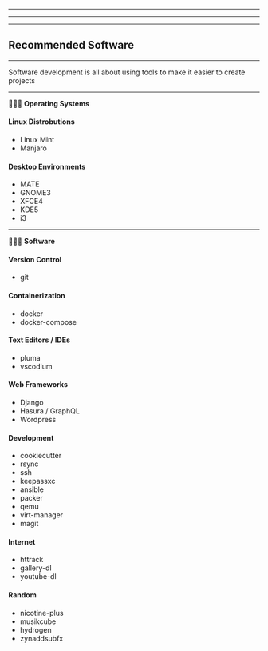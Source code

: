 * * * * * * * * * * * * * * * * * * * * * * * * * * * * * * * * * * * * * * * * 
* * * * * * * * * * * * * * * * * * * * * * * * * * * * * * * * * * * * * * * * 
* * * * * * * * * * * * * * * * * * * * * * * * * * * * * * * * * * * * * * * * 

## Recommended Software

- - - - - - - - - - - - - - - - - - - - - - - - - - - - - - - - - - - - - - - - 

Software development is all about using tools to make it easier to create projects

- - - - - - - - - - - - - - - - - - - - - - - - - - - - - - - - - - - - - - - - 

🔷🔷🔷 **Operating Systems**

#### Linux Distrobutions

  - Linux Mint
  - Manjaro

#### Desktop Environments

  - MATE
  - GNOME3
  - XFCE4
  - KDE5
  - i3
  
- - - - - - - - - - - - - - - - - - - - - - - - - - - - - - - - - - - - - - - - 

🔷🔷🔷 **Software**

#### Version Control

  - git

#### Containerization

  - docker
  - docker-compose
  
#### Text Editors / IDEs

  - pluma
  - vscodium  
  
#### Web Frameworks

  - Django
  - Hasura / GraphQL
  - Wordpress
  
  
#### Development

  - cookiecutter
  - rsync
  - ssh  
  - keepassxc
  - ansible 
  - packer
  - qemu
  - virt-manager
  - magit
  
#### Internet
  
  - httrack
  - gallery-dl    
  - youtube-dl
  
#### Random
  
  - nicotine-plus
  - musikcube  
  - hydrogen
  - zynaddsubfx




 


